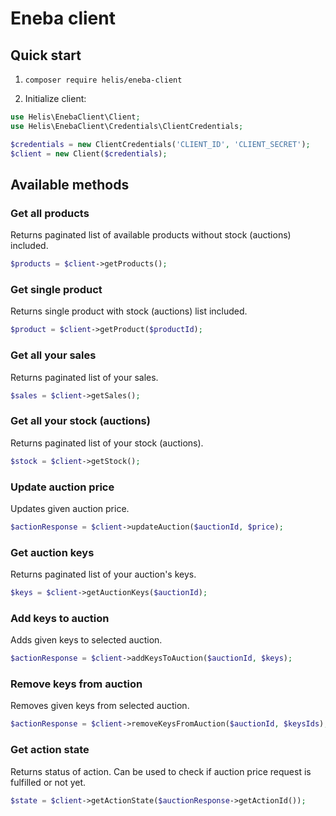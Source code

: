 # Eneba client

## Quick start

 1. `composer require helis/eneba-client`

 2. Initialize client:

```php
use Helis\EnebaClient\Client;
use Helis\EnebaClient\Credentials\ClientCredentials;

$credentials = new ClientCredentials('CLIENT_ID', 'CLIENT_SECRET');
$client = new Client($credentials);
```

## Available methods

### Get all products

Returns paginated list of available products without stock (auctions) included.

```php
$products = $client->getProducts();
```

### Get single product

Returns single product with stock (auctions) list included.

```php
$product = $client->getProduct($productId);
```

### Get all your sales

Returns paginated list of your sales.

```php
$sales = $client->getSales();
```

### Get all your stock (auctions)

Returns paginated list of your stock (auctions).

```php
$stock = $client->getStock();
```

### Update auction price

Updates given auction price.

```php
$actionResponse = $client->updateAuction($auctionId, $price);
```

### Get auction keys

Returns paginated list of your auction's keys.

```php
$keys = $client->getAuctionKeys($auctionId);
```

### Add keys to auction

Adds given keys to selected auction.

```php
$actionResponse = $client->addKeysToAuction($auctionId, $keys);
```

### Remove keys from auction

Removes given keys from selected auction.

```php
$actionResponse = $client->removeKeysFromAuction($auctionId, $keysIds);
```

### Get action state

Returns status of action. Can be used to check if auction price request is fulfilled or not yet.

```php
$state = $client->getActionState($auctionResponse->getActionId());
```
